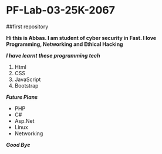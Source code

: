 # PF-Lab-03-25K-2067
##first repository

**Hi this is Abbas. I am student of cyber security in Fast. I love Programming, Networking and Ethical Hacking**

***I have learnt these programming tech***
1. Html
2. CSS
3. JavaScript
4. Bootstrap

***Future Plans***
- PHP
- C#
- Asp.Net
- Linux
- Networking

  
***Good Bye***
